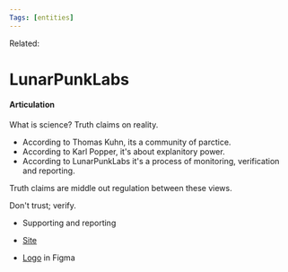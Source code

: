 ```yaml
---
Tags: [entities]
---
```

Related: 
# LunarPunkLabs

#### Articulation 
What is science? Truth claims on reality. 
- According to Thomas Kuhn, its a community of parctice.
- According to Karl Popper, it's about explanitory power.
- According to LunarPunkLabs it's a process of monitoring, verification and reporting. 

Truth claims are middle out regulation between these views.

Don't trust; verify. 
- Supporting and reporting


- [Site](http:www.lunarpunklabs.org)
- [Logo](https://www.figma.com/file/vfMTcHrtSo8S4EpvKFmFnQ/Logo) in Figma
